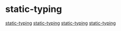 # static-typing

[static-typing](https://github.com/apache/groovy)
[static-typing](https://github.com/zanellia/prometeo)
[static-typing](https://github.com/StaticScript/StaticScript)
[static-typing](https://github.com/vtereshkov/umka-lang)
